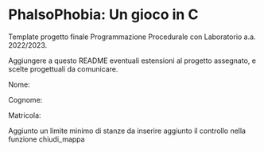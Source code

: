 # PhalsoPhobia: Un gioco in C
Template progetto finale Programmazione Procedurale con Laboratorio a.a. 2022/2023.

Aggiungere a questo README eventuali estensioni al progetto assegnato, e scelte progettuali da comunicare.



Nome:

Cognome:

Matricola:

Aggiunto un limite minimo di stanze da inserire
aggiunto il controllo nella funzione chiudi_mappa 
